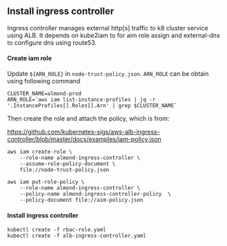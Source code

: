 ## Install ingress controller

Ingress controller manages external http[s] traffic to k8 cluster service using
ALB. It depends on kube2iam to for aim role assign and external-dns to configure
dns using route53.

#### Create iam role

Update `${ARN_ROLE}` in `node-trust-policy.json`. `ARN_ROLE` can be obtain using following command

```
CLUSTER_NAME=almond-prod
ARN_ROLE=`aws iam list-instance-profiles | jq -r '.InstanceProfiles[].Roles[].Arn' | grep $CLUSTER_NAME`
```

Then create the role and attach the policy, which is from:

  https://github.com/kubernetes-sigs/aws-alb-ingress-controller/blob/master/docs/examples/iam-policy.json

```
aws iam create-role \
    --role-name almond-ingress-controller \
    --assume-role-policy-document \
    file://node-trust-policy.json

aws iam put-role-policy \
    --role-name almond-ingress-controller \
    --policy-name almond-ingress-controller-policy  \
    --policy-document file://aim-policy.json
```

#### Install ingress controller

```
kubectl create -f rbac-role.yaml
kubectl create -f alb-ingress-controller.yaml
```
